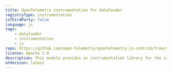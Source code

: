```yaml
---
title: OpenTelemetry instrumentation for dataloader
registryType: instrumentation
isThirdParty: false
language: js
tags:
    - dataloader
    - instrumentation
    - js
repo: https://github.com/open-telemetry/opentelemetry-js-contrib/tree/main/plugins/node/instrumentation-dataloader
license: Apache 2.0
description: This module provides an instrumentation library for the injection of trace context to dataloader
otVersion: latest
---
```

